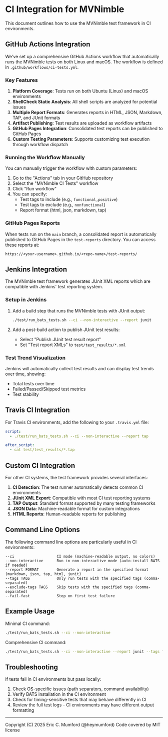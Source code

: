 # CI Integration for MVNimble

This document outlines how to use the MVNimble test framework in CI environments.

## GitHub Actions Integration

We've set up a comprehensive GitHub Actions workflow that automatically runs the MVNimble tests on both Linux and macOS. The workflow is defined in `.github/workflows/ci-tests.yml`.

### Key Features

1. **Platform Coverage**: Tests run on both Ubuntu (Linux) and macOS environments
2. **ShellCheck Static Analysis**: All shell scripts are analyzed for potential issues
3. **Multiple Report Formats**: Generates reports in HTML, JSON, Markdown, TAP, and JUnit formats
4. **Artifact Publishing**: Test results are uploaded as workflow artifacts
5. **GitHub Pages Integration**: Consolidated test reports can be published to GitHub Pages
6. **Custom Testing Parameters**: Supports customizing test execution through workflow dispatch

### Running the Workflow Manually

You can manually trigger the workflow with custom parameters:

1. Go to the "Actions" tab in your GitHub repository
2. Select the "MVNimble CI Tests" workflow
3. Click "Run workflow"
4. You can specify:
   - Test tags to include (e.g., `functional,positive`)
   - Test tags to exclude (e.g., `nonfunctional`)
   - Report format (html, json, markdown, tap)

### GitHub Pages Reports

When tests run on the `main` branch, a consolidated report is automatically published to GitHub Pages in the `test-reports` directory. You can access these reports at:

```
https://<your-username>.github.io/<repo-name>/test-reports/
```

## Jenkins Integration

The MVNimble test framework generates JUnit XML reports which are compatible with Jenkins' test reporting system.

### Setup in Jenkins

1. Add a build step that runs the MVNimble tests with JUnit output:
   ```bash
   ./test/run_bats_tests.sh --ci --non-interactive --report junit
   ```

2. Add a post-build action to publish JUnit test results:
   - Select "Publish JUnit test result report"
   - Set "Test report XMLs" to `test/test_results/*.xml`

### Test Trend Visualization

Jenkins will automatically collect test results and can display test trends over time, showing:
- Total tests over time
- Failed/Passed/Skipped test metrics
- Test stability

## Travis CI Integration

For Travis CI environments, add the following to your `.travis.yml` file:

```yaml
script:
  - ./test/run_bats_tests.sh --ci --non-interactive --report tap

after_script:
  - cat test/test_results/*.tap
```

## Custom CI Integration

For other CI systems, the test framework provides several interfaces:

1. **CI Detection**: The test runner automatically detects common CI environments
2. **JUnit XML Export**: Compatible with most CI test reporting systems
3. **TAP Output**: Standard format supported by many testing frameworks
4. **JSON Data**: Machine-readable format for custom integrations
5. **HTML Reports**: Human-readable reports for publishing

## Command Line Options

The following command line options are particularly useful in CI environments:

```
--ci                   CI mode (machine-readable output, no colors)
--non-interactive      Run in non-interactive mode (auto-install BATS if needed)
--report FORMAT        Generate a report in the specified format (markdown, json, tap, html, junit)
--tags TAGS            Only run tests with the specified tags (comma-separated)
--exclude-tags TAGS    Skip tests with the specified tags (comma-separated)
--fail-fast            Stop on first test failure
```

## Example Usage

Minimal CI command:
```bash
./test/run_bats_tests.sh --ci --non-interactive
```

Comprehensive CI command:
```bash
./test/run_bats_tests.sh --ci --non-interactive --report junit --tags functional,positive --exclude-tags slow
```

## Troubleshooting

If tests fail in CI environments but pass locally:

1. Check OS-specific issues (path separators, command availability)
2. Verify BATS installation in the CI environment
3. Check for timing-sensitive tests that may behave differently in CI
4. Review the full test logs - CI environments may have different output formatting

---
Copyright (C) 2025 Eric C. Mumford (@heymumford) Code covered by MIT license
